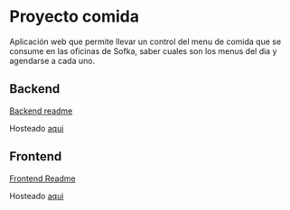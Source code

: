 # Proyecto comida

Aplicación web que permite llevar un control del menu de comida que se consume en las oficinas de Sofka, saber cuales son los menus del dia y agendarse a cada uno.

## Backend

[Backend readme](./backend/Readme.md)

Hosteado [aqui](https://seguimientocomida-production.up.railway.app)

## Frontend

[Frontend Readme](./frontend/README.md)

Hosteado [aqui](https://seguimiento-comida-sofkau.netlify.app/)
